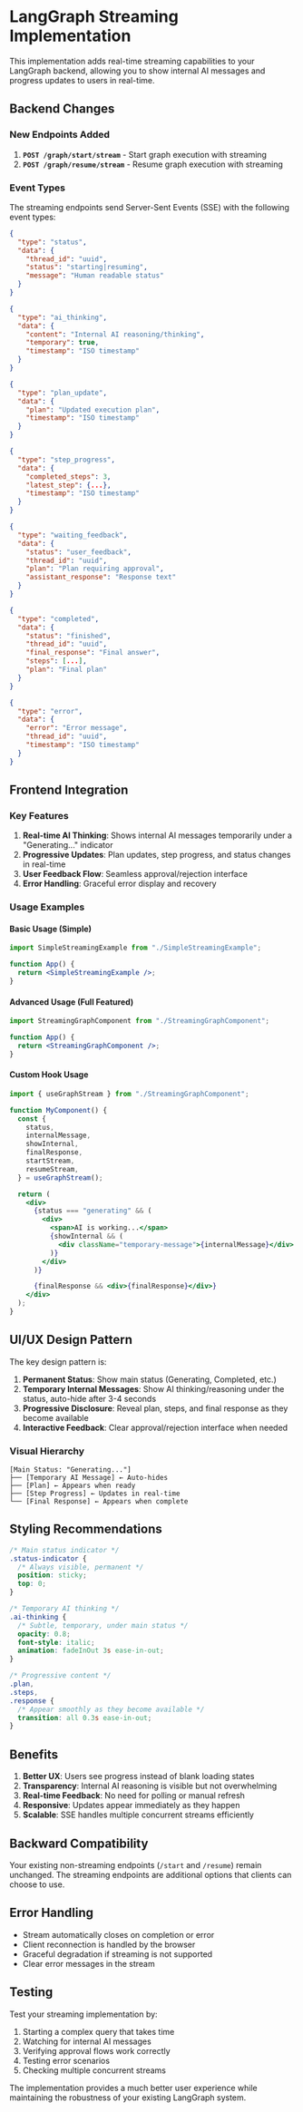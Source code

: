 # LangGraph Streaming Implementation

This implementation adds real-time streaming capabilities to your LangGraph backend, allowing you to show internal AI messages and progress updates to users in real-time.

## Backend Changes

### New Endpoints Added

1. **`POST /graph/start/stream`** - Start graph execution with streaming
2. **`POST /graph/resume/stream`** - Resume graph execution with streaming

### Event Types

The streaming endpoints send Server-Sent Events (SSE) with the following event types:

```json
{
  "type": "status",
  "data": {
    "thread_id": "uuid",
    "status": "starting|resuming",
    "message": "Human readable status"
  }
}
```

```json
{
  "type": "ai_thinking",
  "data": {
    "content": "Internal AI reasoning/thinking",
    "temporary": true,
    "timestamp": "ISO timestamp"
  }
}
```

```json
{
  "type": "plan_update",
  "data": {
    "plan": "Updated execution plan",
    "timestamp": "ISO timestamp"
  }
}
```

```json
{
  "type": "step_progress",
  "data": {
    "completed_steps": 3,
    "latest_step": {...},
    "timestamp": "ISO timestamp"
  }
}
```

```json
{
  "type": "waiting_feedback",
  "data": {
    "status": "user_feedback",
    "thread_id": "uuid",
    "plan": "Plan requiring approval",
    "assistant_response": "Response text"
  }
}
```

```json
{
  "type": "completed",
  "data": {
    "status": "finished",
    "thread_id": "uuid",
    "final_response": "Final answer",
    "steps": [...],
    "plan": "Final plan"
  }
}
```

```json
{
  "type": "error",
  "data": {
    "error": "Error message",
    "thread_id": "uuid",
    "timestamp": "ISO timestamp"
  }
}
```

## Frontend Integration

### Key Features

1. **Real-time AI Thinking**: Shows internal AI messages temporarily under a "Generating..." indicator
2. **Progressive Updates**: Plan updates, step progress, and status changes in real-time
3. **User Feedback Flow**: Seamless approval/rejection interface
4. **Error Handling**: Graceful error display and recovery

### Usage Examples

#### Basic Usage (Simple)

```jsx
import SimpleStreamingExample from "./SimpleStreamingExample";

function App() {
  return <SimpleStreamingExample />;
}
```

#### Advanced Usage (Full Featured)

```jsx
import StreamingGraphComponent from "./StreamingGraphComponent";

function App() {
  return <StreamingGraphComponent />;
}
```

#### Custom Hook Usage

```jsx
import { useGraphStream } from "./StreamingGraphComponent";

function MyComponent() {
  const {
    status,
    internalMessage,
    showInternal,
    finalResponse,
    startStream,
    resumeStream,
  } = useGraphStream();

  return (
    <div>
      {status === "generating" && (
        <div>
          <span>AI is working...</span>
          {showInternal && (
            <div className="temporary-message">{internalMessage}</div>
          )}
        </div>
      )}

      {finalResponse && <div>{finalResponse}</div>}
    </div>
  );
}
```

## UI/UX Design Pattern

The key design pattern is:

1. **Permanent Status**: Show main status (Generating, Completed, etc.)
2. **Temporary Internal Messages**: Show AI thinking/reasoning under the status, auto-hide after 3-4 seconds
3. **Progressive Disclosure**: Reveal plan, steps, and final response as they become available
4. **Interactive Feedback**: Clear approval/rejection interface when needed

### Visual Hierarchy

```
[Main Status: "Generating..."]
├── [Temporary AI Message] ← Auto-hides
├── [Plan] ← Appears when ready
├── [Step Progress] ← Updates in real-time
└── [Final Response] ← Appears when complete
```

## Styling Recommendations

```css
/* Main status indicator */
.status-indicator {
  /* Always visible, permanent */
  position: sticky;
  top: 0;
}

/* Temporary AI thinking */
.ai-thinking {
  /* Subtle, temporary, under main status */
  opacity: 0.8;
  font-style: italic;
  animation: fadeInOut 3s ease-in-out;
}

/* Progressive content */
.plan,
.steps,
.response {
  /* Appear smoothly as they become available */
  transition: all 0.3s ease-in-out;
}
```

## Benefits

1. **Better UX**: Users see progress instead of blank loading states
2. **Transparency**: Internal AI reasoning is visible but not overwhelming
3. **Real-time Feedback**: No need for polling or manual refresh
4. **Responsive**: Updates appear immediately as they happen
5. **Scalable**: SSE handles multiple concurrent streams efficiently

## Backward Compatibility

Your existing non-streaming endpoints (`/start` and `/resume`) remain unchanged. The streaming endpoints are additional options that clients can choose to use.

## Error Handling

- Stream automatically closes on completion or error
- Client reconnection is handled by the browser
- Graceful degradation if streaming is not supported
- Clear error messages in the stream

## Testing

Test your streaming implementation by:

1. Starting a complex query that takes time
2. Watching for internal AI messages
3. Verifying approval flows work correctly
4. Testing error scenarios
5. Checking multiple concurrent streams

The implementation provides a much better user experience while maintaining the robustness of your existing LangGraph system.
